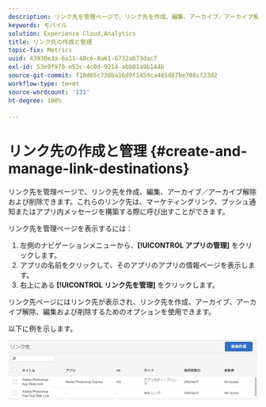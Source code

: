 ```yaml
---
description: リンク先を管理ページで、リンク先を作成、編集、アーカイブ／アーカイブ解除および削除できます。これらのリンク先は、マーケティングリンク、プッシュ通知またはアプリ内メッセージを構築する際に呼び出すことができます。
keywords: モバイル
solution: Experience Cloud,Analytics
title: リンク先の作成と管理
topic-fix: Metrics
uuid: 43930e3a-6a11-40c6-8a61-6732a673dac7
exl-id: 53e9f970-e53c-4c0d-9214-abb01a9b144b
source-git-commit: f18d65c738ba16d9f1459ca485d87be708cf23d2
workflow-type: tm+mt
source-wordcount: '131'
ht-degree: 100%

---
```


# リンク先の作成と管理 {#create-and-manage-link-destinations}

リンク先を管理ページで、リンク先を作成、編集、アーカイブ／アーカイブ解除および削除できます。これらのリンク先は、マーケティングリンク、プッシュ通知またはアプリ内メッセージを構築する際に呼び出すことができます。

リンク先を管理ページを表示するには：

1. 左側のナビゲーションメニューから、**[!UICONTROL アプリの管理]** をクリックします。
1. アプリの名前をクリックして、そのアプリのアプリの情報ページを表示します。
1. 右上にある **[!UICONTROL リンク先を管理]** をクリックします。

リンク先ページにはリンク先が表示され、リンク先を作成、アーカイブ、アーカイブ解除、編集および削除するためのオプションを使用できます。

以下に例を示します。

![](assets/link_destinations_list.png)
